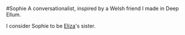 #Sophie
A conversationalist, inspired by a Welsh friend I made in Deep Ellum.

I consider Sophie to be [Eliza](https://en.wikipedia.org/wiki/ELIZA)'s sister.
